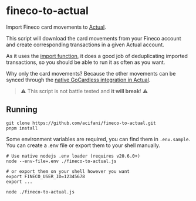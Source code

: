 # fineco-to-actual

Import Fineco card movements to [Actual](https://actualbudget.org/).

This script will download the card movements from your Fineco account
and create corresponding transactions in a given Actual account.

As it uses the [import function](https://actualbudget.org/docs/transactions/importing#avoiding-duplicate-transactions),
it does a good job of deduplicating imported transactions,
so you should be able to run it as often as you want.

Why only the card movements? Because the other movements can be synced
through the [native GoCardless integration in Actual](https://actualbudget.org/docs/advanced/bank-sync/).

> ⚠️ This script is not battle tested and **it will break**! ⚠️

## Running

```shell
git clone https://github.com/acifani/fineco-to-actual.git
pnpm install
```

Some environment variables are required, you can find them in `.env.sample`.
You can create a .env file or export them to your shell manually.

```shell
# Use native nodejs .env loader (requires v20.6.0+)
node --env-file=.env ./fineco-to-actual.js

# or export them on your shell however you want
export FINECO_USER_ID=12345678
export ...

node ./fineco-to-actual.js
```
